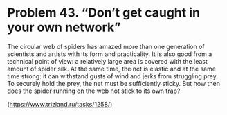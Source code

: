 # Problem 43. “Don’t get caught in your own network”

The circular web of spiders has amazed more than one generation of scientists and artists with its form and practicality. It is also good from a technical point of view: a relatively large area is covered with the least amount of spider silk. At the same time, the net is elastic and at the same time strong: it can withstand gusts of wind and jerks from struggling prey. To securely hold the prey, the net must be sufficiently sticky. But how then does the spider running on the web not stick to its own trap?

(https://www.trizland.ru/tasks/1258/)